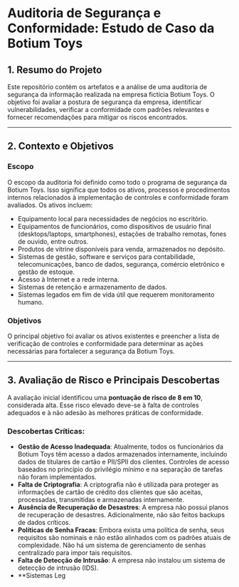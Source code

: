 # Auditoria de Segurança e Conformidade: Estudo de Caso da Botium Toys

## 1. Resumo do Projeto

Este repositório contém os artefatos e a análise de uma auditoria de segurança da informação realizada na empresa fictícia Botium Toys. O objetivo foi avaliar a postura de segurança da empresa, identificar vulnerabilidades, verificar a conformidade com padrões relevantes e fornecer recomendações para mitigar os riscos encontrados.

---

## 2. Contexto e Objetivos

### Escopo
O escopo da auditoria foi definido como todo o programa de segurança da Botium Toys. Isso significa que todos os ativos, processos e procedimentos internos relacionados à implementação de controles e conformidade foram avaliados. Os ativos incluem:
* Equipamento local para necessidades de negócios no escritório.
* Equipamentos de funcionários, como dispositivos de usuário final (desktops/laptops, smartphones), estações de trabalho remotas, fones de ouvido, entre outros.
* Produtos de vitrine disponíveis para venda, armazenados no depósito.
* Sistemas de gestão, software e serviços para contabilidade, telecomunicações, banco de dados, segurança, comércio eletrônico e gestão de estoque.
* Acesso à Internet e a rede interna.
* Sistemas de retenção e armazenamento de dados.
* Sistemas legados em fim de vida útil que requerem monitoramento humano.

### Objetivos
O principal objetivo foi avaliar os ativos existentes e preencher a lista de verificação de controles e conformidade para determinar as ações necessárias para fortalecer a segurança da Botium Toys.

---

## 3. Avaliação de Risco e Principais Descobertas

A avaliação inicial identificou uma **pontuação de risco de 8 em 10**, considerada alta. Esse risco elevado deve-se à falta de controles adequados e à não adesão às melhores práticas de conformidade.

### Descobertas Críticas:
* **Gestão de Acesso Inadequada**: Atualmente, todos os funcionários da Botium Toys têm acesso a dados armazenados internamente, incluindo dados de titulares de cartão e PII/SPII dos clientes. Controles de acesso baseados no princípio do privilégio mínimo e na separação de tarefas não foram implementados.
* **Falta de Criptografia**: A criptografia não é utilizada para proteger as informações de cartão de crédito dos clientes que são aceitas, processadas, transmitidas e armazenadas internamente.
* **Ausência de Recuperação de Desastres**: A empresa não possui planos de recuperação de desastres. Adicionalmente, não são feitos backups de dados críticos.
* **Políticas de Senha Fracas**: Embora exista uma política de senha, seus requisitos são nominais e não estão alinhados com os padrões atuais de complexidade. Não há um sistema de gerenciamento de senhas centralizado para impor tais requisitos.
* **Falta de Detecção de Intrusão**: A empresa não instalou um sistema de detecção de intrusão (IDS).
* **Sistemas Leg
